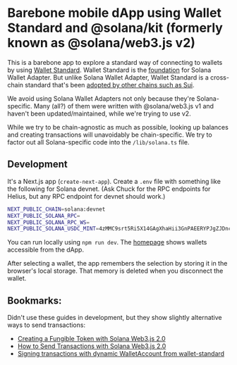 # Barebone mobile dApp using Wallet Standard and @solana/kit (formerly known as @solana/web3.js v2)
This is a barebone app to explore a standard way of connecting to wallets by using [Wallet Standard](https://github.com/wallet-standard/wallet-standard). Wallet Standard is the [foundation](https://docs.phantom.com/developer-powertools/wallet-standard) for Solana Wallet Adapter. But unlike Solana Wallet Adapter, Wallet Standard is a cross-chain standard that's been [adopted by other chains such as Sui](https://docs.sui.io/standards/wallet-standard#managing-wallets).

We avoid using Solana Wallet Adapters not only because they're Solana-specific. Many (all?) of them were written with @solana/web3.js v1 and haven't been updated/maintained, while we're trying to use v2.

While we try to be chain-agnostic as much as possible, looking up balances and creating transactions will unavoidably be chain-specific. We try to factor out all Solana-specific code into the `/lib/solana.ts` file.

## Development
It's a Next.js app (`create-next-app`). Create a `.env` file with something like the following for Solana devnet. (Ask Chuck for the RPC endpoints for Helius, but any RPC endpoint for devnet should work.)
```sh
NEXT_PUBLIC_CHAIN=solana:devnet
NEXT_PUBLIC_SOLANA_RPC=
NEXT_PUBLIC_SOLANA_RPC_WS=
NEXT_PUBLIC_SOLANA_USDC_MINT=4zMMC9srt5Ri5X14GAgXhaHii3GnPAEERYPJgZJDncDU
```

You can run locally using `npm run dev`. The [homepage](http://localhost:3000/) shows wallets accessible from the dApp.

After selecting a wallet, the app remembers the selection by storing it in the browser's local storage. That memory is deleted when you disconnect the wallet.

## Bookmarks:
Didn't use these guides in development, but they show slightly alternative ways to send transactions:
- [Creating a Fungible Token with Solana Web3.js 2.0](https://www.quicknode.com/guides/solana-development/tooling/web3-2/fungibles)
- [How to Send Transactions with Solana Web3.js 2.0](https://www.quicknode.com/guides/solana-development/tooling/web3-2/transfer-sol#sign-and-send-transaction)
- [Signing transactions with dynamic WalletAccount from wallet-standard](https://solana.stackexchange.com/questions/18749/signing-transactions-with-dynamic-walletaccount-from-wallet-standard)